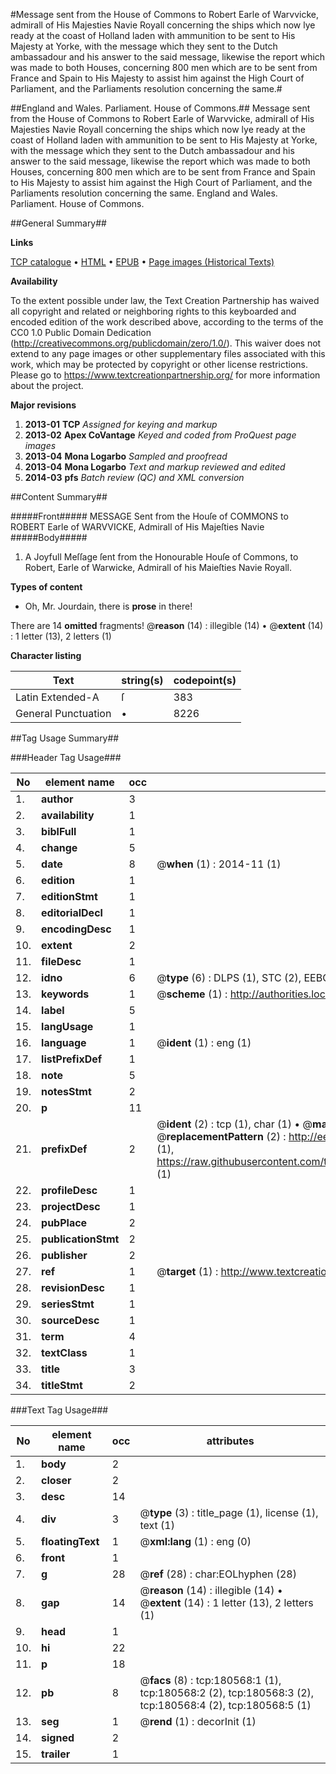 #Message sent from the House of Commons to Robert Earle of Warvvicke, admirall of His Majesties Navie Royall concerning the ships which now lye ready at the coast of Holland laden with ammunition to be sent to His Majesty at Yorke, with the message which they sent to the Dutch ambassadour and his answer to the said message, likewise the report which was made to both Houses, concerning 800 men which are to be sent from France and Spain to His Majesty to assist him against the High Court of Parliament, and the Parliaments resolution concerning the same.#

##England and Wales. Parliament. House of Commons.##
Message sent from the House of Commons to Robert Earle of Warvvicke, admirall of His Majesties Navie Royall concerning the ships which now lye ready at the coast of Holland laden with ammunition to be sent to His Majesty at Yorke, with the message which they sent to the Dutch ambassadour and his answer to the said message, likewise the report which was made to both Houses, concerning 800 men which are to be sent from France and Spain to His Majesty to assist him against the High Court of Parliament, and the Parliaments resolution concerning the same.
England and Wales. Parliament. House of Commons.

##General Summary##

**Links**

[TCP catalogue](http://www.ota.ox.ac.uk/tcp/)  • 
[HTML](http://tei.it.ox.ac.uk/tcp/Texts-HTML/free/B09/B09107.html)  • 
[EPUB](http://tei.it.ox.ac.uk/tcp/Texts-EPUB/free/B09/B09107.epub) • 
[Page images (Historical Texts)](https://historicaltexts.jisc.ac.uk/eebo-61297011e)

**Availability**

To the extent possible under law, the Text Creation Partnership has waived all copyright and related or neighboring rights to this keyboarded and encoded edition of the work described above, according to the terms of the CC0 1.0 Public Domain Dedication (http://creativecommons.org/publicdomain/zero/1.0/). This waiver does not extend to any page images or other supplementary files associated with this work, which may be protected by copyright or other license restrictions. Please go to https://www.textcreationpartnership.org/ for more information about the project.

**Major revisions**

1. __2013-01__ __TCP__ *Assigned for keying and markup*
1. __2013-02__ __Apex CoVantage__ *Keyed and coded from ProQuest page images*
1. __2013-04__ __Mona Logarbo__ *Sampled and proofread*
1. __2013-04__ __Mona Logarbo__ *Text and markup reviewed and edited*
1. __2014-03__ __pfs__ *Batch review (QC) and XML conversion*

##Content Summary##

#####Front#####
MESSAGE Sent from the Houſe of COMMONS to ROBERT Earle of WARVVICKE, Admirall of His Majeſties Navie
#####Body#####

1. A Joyfull Meſſage ſent from the Honourable Houſe of Commons, to Robert, Earle of Warwicke, Admirall of his Maieſties Navie Royall.

**Types of content**

  * Oh, Mr. Jourdain, there is **prose** in there!

There are 14 **omitted** fragments! 
 @__reason__ (14) : illegible (14)  •  @__extent__ (14) : 1 letter (13), 2 letters (1)

**Character listing**


|Text|string(s)|codepoint(s)|
|---|---|---|
|Latin Extended-A|ſ|383|
|General Punctuation|•|8226|

##Tag Usage Summary##

###Header Tag Usage###

|No|element name|occ|attributes|
|---|---|---|---|
|1.|__author__|3||
|2.|__availability__|1||
|3.|__biblFull__|1||
|4.|__change__|5||
|5.|__date__|8| @__when__ (1) : 2014-11 (1)|
|6.|__edition__|1||
|7.|__editionStmt__|1||
|8.|__editorialDecl__|1||
|9.|__encodingDesc__|1||
|10.|__extent__|2||
|11.|__fileDesc__|1||
|12.|__idno__|6| @__type__ (6) : DLPS (1), STC (2), EEBO-CITATION (1), OCLC (1), VID (1)|
|13.|__keywords__|1| @__scheme__ (1) : http://authorities.loc.gov/ (1)|
|14.|__label__|5||
|15.|__langUsage__|1||
|16.|__language__|1| @__ident__ (1) : eng (1)|
|17.|__listPrefixDef__|1||
|18.|__note__|5||
|19.|__notesStmt__|2||
|20.|__p__|11||
|21.|__prefixDef__|2| @__ident__ (2) : tcp (1), char (1)  •  @__matchPattern__ (2) : ([0-9\-]+):([0-9IVX]+) (1), (.+) (1)  •  @__replacementPattern__ (2) : http://eebo.chadwyck.com/downloadtiff?vid=$1&page=$2 (1), https://raw.githubusercontent.com/textcreationpartnership/Texts/master/tcpchars.xml#$1 (1)|
|22.|__profileDesc__|1||
|23.|__projectDesc__|1||
|24.|__pubPlace__|2||
|25.|__publicationStmt__|2||
|26.|__publisher__|2||
|27.|__ref__|1| @__target__ (1) : http://www.textcreationpartnership.org/docs/. (1)|
|28.|__revisionDesc__|1||
|29.|__seriesStmt__|1||
|30.|__sourceDesc__|1||
|31.|__term__|4||
|32.|__textClass__|1||
|33.|__title__|3||
|34.|__titleStmt__|2||


###Text Tag Usage###

|No|element name|occ|attributes|
|---|---|---|---|
|1.|__body__|2||
|2.|__closer__|2||
|3.|__desc__|14||
|4.|__div__|3| @__type__ (3) : title_page (1), license (1), text (1)|
|5.|__floatingText__|1| @__xml:lang__ (1) : eng (0)|
|6.|__front__|1||
|7.|__g__|28| @__ref__ (28) : char:EOLhyphen (28)|
|8.|__gap__|14| @__reason__ (14) : illegible (14)  •  @__extent__ (14) : 1 letter (13), 2 letters (1)|
|9.|__head__|1||
|10.|__hi__|22||
|11.|__p__|18||
|12.|__pb__|8| @__facs__ (8) : tcp:180568:1 (1), tcp:180568:2 (2), tcp:180568:3 (2), tcp:180568:4 (2), tcp:180568:5 (1)|
|13.|__seg__|1| @__rend__ (1) : decorInit (1)|
|14.|__signed__|2||
|15.|__trailer__|1||
